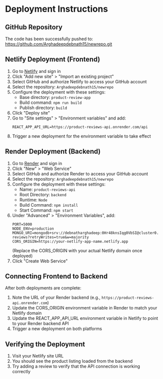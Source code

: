 # Deployment Instructions

## GitHub Repository
The code has been successfully pushed to:
https://github.com/Arghadeepdebnath15/newrepo.git

## Netlify Deployment (Frontend)

1. Go to [Netlify](https://www.netlify.com/) and sign in
2. Click "Add new site" > "Import an existing project"
3. Select GitHub and authorize Netlify to access your GitHub account
4. Select the repository: `Arghadeepdebnath15/newrepo`
5. Configure the deployment with these settings:
   - Base directory: `product-review-app`
   - Build command: `npm run build`
   - Publish directory: `build`
6. Click "Deploy site"
7. Go to "Site settings" > "Environment variables" and add:
   ```
   REACT_APP_API_URL=https://product-reviews-api.onrender.com/api
   ```
8. Trigger a new deployment for the environment variable to take effect

## Render Deployment (Backend)

1. Go to [Render](https://render.com/) and sign in
2. Click "New" > "Web Service"
3. Select GitHub and authorize Render to access your GitHub account
4. Select the repository: `Arghadeepdebnath15/newrepo`
5. Configure the deployment with these settings:
   - Name: `product-reviews-api`
   - Root Directory: `backend`
   - Runtime: `Node`
   - Build Command: `npm install`
   - Start Command: `npm start`
6. Under "Advanced" > "Environment Variables", add:
   ```
   PORT=5000
   NODE_ENV=production
   MONGO_URI=mongodb+srv://debnatharghadeep:0Hr48knsIqg0VbSI@cluster0.kuoaoaz.mongodb.net/product-reviews?retryWrites=true&w=majority
   CORS_ORIGIN=https://your-netlify-app-name.netlify.app
   ```
   (Replace the CORS_ORIGIN with your actual Netlify domain once deployed)
7. Click "Create Web Service"

## Connecting Frontend to Backend

After both deployments are complete:
1. Note the URL of your Render backend (e.g., `https://product-reviews-api.onrender.com`)
2. Update the CORS_ORIGIN environment variable in Render to match your Netlify domain
3. Update the REACT_APP_API_URL environment variable in Netlify to point to your Render backend API
4. Trigger a new deployment on both platforms

## Verifying the Deployment

1. Visit your Netlify site URL
2. You should see the product listing loaded from the backend
3. Try adding a review to verify that the API connection is working correctly 